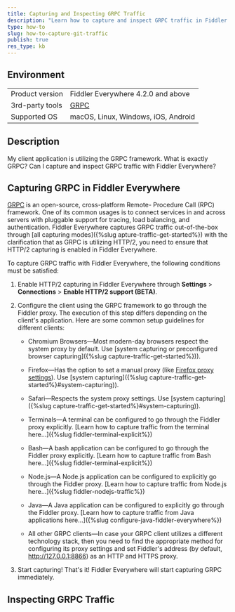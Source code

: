 ```yaml
---
title: Capturing and Inspecting GRPC Traffic
description: "Learn how to capture and inspect GRPC traffic in Fiddler Everywhere."
type: how-to
slug: how-to-capture-git-traffic
publish: true
res_type: kb
---
```



## Environment

|   |   |
|---|---|
| Product version | Fiddler Everywhere 4.2.0 and above  |
| 3rd-party tools | [GRPC](https://en.wikipedia.org/wiki/GRPC) |
| Supported OS | macOS, Linux, Windows, iOS, Android |

## Description

My client application is utilizing the GRPC framework. What is exactly GRPC?  Can I capture and inspect GRPC traffic with Fiddler Everywhere?


## Capturing GRPC in Fiddler Everywhere


[GRPC](https://grpc.io/) is an open-source, cross-platform Remote- Procedure Call (RPC) framework. One of its common usages is to connect services in and across servers with pluggable support for tracing, load balancing, and authentication. Fiddler Everywhere captures GRPC traffic out-of-the-box through [all capturing modes]({%slug apture-traffic-get-started%}) with the clarification that as GRPC is utilizing HTTP/2, you need to ensure that HTTP/2 capturing is enabled in Fiddler Everywhere.

To capture GRPC traffic with Fiddler Everywhere, the following conditions must be satisfied:

1. Enable HTTP/2 capturing in Fiddler Everywhere through **Settings** > **Connections** > **Enable HTTP/2 support (BETA)**.

2. Configure the client using the GRPC framework to go through the Fiddler proxy. The execution of this step differs depending on the client's application. Here are some common setup guidelines for different clients:

    - Chromium Browsers&mdash;Most modern-day browsers respect the system proxy by default. Use [system capturing or preconfigured browser capturing]({%slug capture-traffic-get-started%})).

    - Firefox&mdash;Has the option to set a manual proxy (like [Firefox proxy settings](https://support.mozilla.org/en-US/kb/connection-settings-firefox)). Use [system capturing]({%slug capture-traffic-get-started%}#system-capturing)).

    - Safari&mdash;Respects the system proxy settings. Use [system capturing]({%slug capture-traffic-get-started%}#system-capturing)).

    - Terminals&mdash;A terminal can be configured to go through the Fiddler proxy explicitly. [Learn how to capture traffic from the terminal here...]({%slug fiddler-terminal-explicit%})

    - Bash&mdash;A bash application can be configured to go through the Fiddler proxy explicitly. [Learn how to capture traffic from Bash here...]({%slug fiddler-terminal-explicit%})

    - Node.js&mdash;A Node.js application can be configured to explicitly go through the Fiddler proxy. [Learn how to capture traffic from Node.js here...]({%slug fiddler-nodejs-traffic%})

    - Java&mdash;A Java application can be configured to explicitly go through the Fiddler proxy. [Learn how to capture traffic from Java applications here...]({%slug configure-java-fiddler-everywhere%})

    - All other GRPC clients&mdash;In case your GRPC client utilizes a different technology stack, then you need to find the appropriate method for configuring its proxy settings and set Fiddler's address (by default, http://127.0.0.1:8866) as an HTTP and HTTPS proxy.

3. Start capturing! That's it! Fiddler Everywhere will start capturing GRPC immediately.


## Inspecting GRPC Traffic